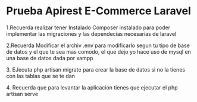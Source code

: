 <h1>Prueba Apirest E-Commerce Laravel</h1>
<p>1.Recuerda realizar tener Instalado Composer instalado para poder implementar las migraciones y las dependecias necesarias de laravel</p>
<p>2.Recuerda Modificar el archiv .env para modificarlo segun tu tipo de base de datos y el que te sea mas comodo, el que dejo yo hace uso de mysql en una base de datos dada por xampp</p>
<p>3. EJecuta php artisan migrate para crear la base de datos si no la tienes con las tablas que se te dan</p>
<p>4. Recuerda que para levantar la aplicacion tienes que ejecutar el php artisan serve</p>